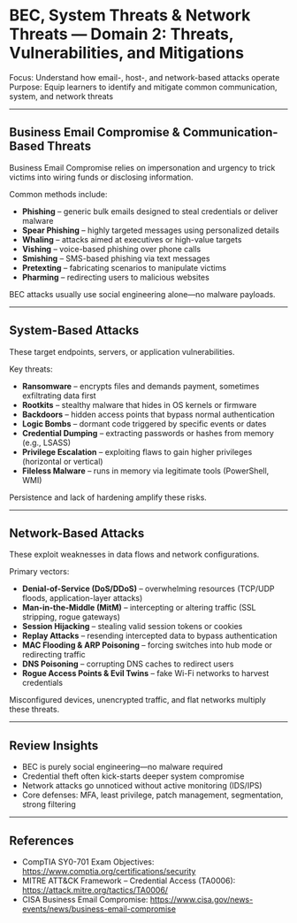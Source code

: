 # BEC, System Threats & Network Threats — Domain 2: Threats, Vulnerabilities, and Mitigations

Focus: Understand how email-, host-, and network-based attacks operate  
Purpose: Equip learners to identify and mitigate common communication, system, and network threats

---

## Business Email Compromise & Communication-Based Threats

Business Email Compromise relies on impersonation and urgency to trick victims into wiring funds or disclosing information.

Common methods include:  
- **Phishing** – generic bulk emails designed to steal credentials or deliver malware  
- **Spear Phishing** – highly targeted messages using personalized details  
- **Whaling** – attacks aimed at executives or high-value targets  
- **Vishing** – voice-based phishing over phone calls  
- **Smishing** – SMS-based phishing via text messages  
- **Pretexting** – fabricating scenarios to manipulate victims  
- **Pharming** – redirecting users to malicious websites  

BEC attacks usually use social engineering alone—no malware payloads.

---

## System-Based Attacks

These target endpoints, servers, or application vulnerabilities.

Key threats:  
- **Ransomware** – encrypts files and demands payment, sometimes exfiltrating data first  
- **Rootkits** – stealthy malware that hides in OS kernels or firmware  
- **Backdoors** – hidden access points that bypass normal authentication  
- **Logic Bombs** – dormant code triggered by specific events or dates  
- **Credential Dumping** – extracting passwords or hashes from memory (e.g., LSASS)  
- **Privilege Escalation** – exploiting flaws to gain higher privileges (horizontal or vertical)  
- **Fileless Malware** – runs in memory via legitimate tools (PowerShell, WMI)

Persistence and lack of hardening amplify these risks.

---

## Network-Based Attacks

These exploit weaknesses in data flows and network configurations.

Primary vectors:  
- **Denial-of-Service (DoS/DDoS)** – overwhelming resources (TCP/UDP floods, application-layer attacks)  
- **Man-in-the-Middle (MitM)** – intercepting or altering traffic (SSL stripping, rogue gateways)  
- **Session Hijacking** – stealing valid session tokens or cookies  
- **Replay Attacks** – resending intercepted data to bypass authentication  
- **MAC Flooding & ARP Poisoning** – forcing switches into hub mode or redirecting traffic  
- **DNS Poisoning** – corrupting DNS caches to redirect users  
- **Rogue Access Points & Evil Twins** – fake Wi-Fi networks to harvest credentials  

Misconfigured devices, unencrypted traffic, and flat networks multiply these threats.

---

## Review Insights

- BEC is purely social engineering—no malware required  
- Credential theft often kick-starts deeper system compromise  
- Network attacks go unnoticed without active monitoring (IDS/IPS)  
- Core defenses: MFA, least privilege, patch management, segmentation, strong filtering

---

## References

- CompTIA SY0-701 Exam Objectives: https://www.comptia.org/certifications/security  
- MITRE ATT&CK Framework – Credential Access (TA0006): https://attack.mitre.org/tactics/TA0006/  
- CISA Business Email Compromise: https://www.cisa.gov/news-events/news/business-email-compromise 